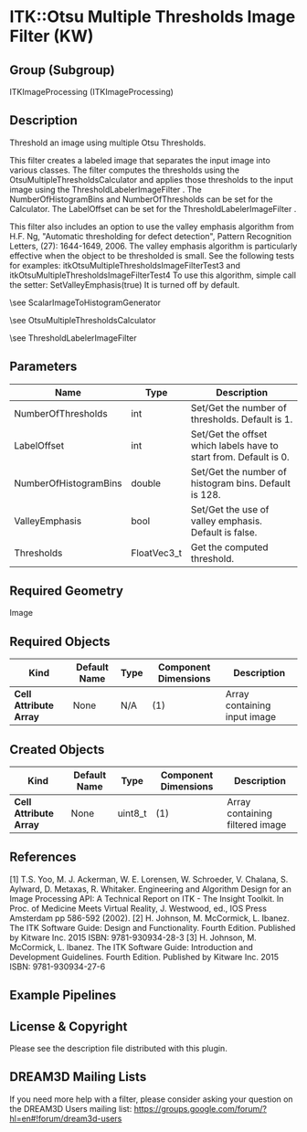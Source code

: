 # ITK::Otsu Multiple Thresholds Image Filter (KW) 


## Group (Subgroup) ##

ITKImageProcessing (ITKImageProcessing)

## Description ##

Threshold an image using multiple Otsu Thresholds.

This filter creates a labeled image that separates the input image into various classes. The filter computes the thresholds using the OtsuMultipleThresholdsCalculator and applies those thresholds to the input image using the ThresholdLabelerImageFilter . The NumberOfHistogramBins and NumberOfThresholds can be set for the Calculator. The LabelOffset can be set for the ThresholdLabelerImageFilter .

This filter also includes an option to use the valley emphasis algorithm from H.F. Ng, "Automatic thresholding for defect detection", Pattern Recognition Letters, (27): 1644-1649, 2006. The valley emphasis algorithm is particularly effective when the object to be thresholded is small. See the following tests for examples: itkOtsuMultipleThresholdsImageFilterTest3 and itkOtsuMultipleThresholdsImageFilterTest4 To use this algorithm, simple call the setter: SetValleyEmphasis(true) It is turned off by default.

\see ScalarImageToHistogramGenerator

\see OtsuMultipleThresholdsCalculator

\see ThresholdLabelerImageFilter

## Parameters ##

| Name | Type | Description |
|------|------|-------------|
| NumberOfThresholds | int| Set/Get the number of thresholds. Default is 1. |
| LabelOffset | int| Set/Get the offset which labels have to start from. Default is 0. |
| NumberOfHistogramBins | double| Set/Get the number of histogram bins. Default is 128. |
| ValleyEmphasis | bool| Set/Get the use of valley emphasis. Default is false. |
| Thresholds | FloatVec3_t| Get the computed threshold. |


## Required Geometry ##

Image

## Required Objects ##

| Kind | Default Name | Type | Component Dimensions | Description |
|------|--------------|------|----------------------|-------------|
| **Cell Attribute Array** | None | N/A | (1)  | Array containing input image

## Created Objects ##

| Kind | Default Name | Type | Component Dimensions | Description |
|------|--------------|------|----------------------|-------------|
| **Cell Attribute Array** | None | uint8_t | (1)  | Array containing filtered image

## References ##

[1] T.S. Yoo, M. J. Ackerman, W. E. Lorensen, W. Schroeder, V. Chalana, S. Aylward, D. Metaxas, R. Whitaker. Engineering and Algorithm Design for an Image Processing API: A Technical Report on ITK - The Insight Toolkit. In Proc. of Medicine Meets Virtual Reality, J. Westwood, ed., IOS Press Amsterdam pp 586-592 (2002). 
[2] H. Johnson, M. McCormick, L. Ibanez. The ITK Software Guide: Design and Functionality. Fourth Edition. Published by Kitware Inc. 2015 ISBN: 9781-930934-28-3
[3] H. Johnson, M. McCormick, L. Ibanez. The ITK Software Guide: Introduction and Development Guidelines. Fourth Edition. Published by Kitware Inc. 2015 ISBN: 9781-930934-27-6

## Example Pipelines ##



## License & Copyright ##

Please see the description file distributed with this plugin.

## DREAM3D Mailing Lists ##

If you need more help with a filter, please consider asking your question on the DREAM3D Users mailing list:
https://groups.google.com/forum/?hl=en#!forum/dream3d-users
